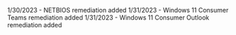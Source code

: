 1/30/2023 - NETBIOS remediation added
1/31/2023 - Windows 11 Consumer Teams remediation added
1/31/2023 - Windows 11 Consumer Outlook remediation added
